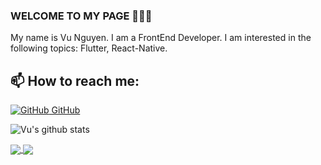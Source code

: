 ### WELCOME TO MY PAGE 👋👋👋
My name is Vu Nguyen. I am a FrontEnd Developer. I am interested in the following topics: Flutter, React-Native.<br>
## 📫 How to reach me: 
[![GitHub](https://i.stack.imgur.com/tskMh.png) GitHub](https://github.com/sigourney-dev/)

![Vu's github stats](https://github-readme-stats-git-masterrstaa-rickstaa.vercel.app/api?username=sigourney-dev&show_icons=true&theme=tokyonight&hide=contribs,prs,issues)

<a href="https://github.com/sigourney-dev/hear-me-ts/">
  <!-- Change the `github-readme-stats.anuraghazra1.vercel.app` to `github-readme-stats.vercel.app`  -->
  <img align="center" src="https://github-readme-stats.vercel.app/api/pin/?username=sigourney-dev&repo=hear-me-ts&theme=radical" />
</a>
<a href="https://github.com/sigourney-dev/bccp/">
  <!-- Change the `github-readme-stats.anuraghazra1.vercel.app` to `github-readme-stats.vercel.app`  -->
  <img align="center" src="https://github-readme-stats.vercel.app/api/pin/?username=sigourney-dev&repo=hear-me-ts&theme=radical" />
</a>
